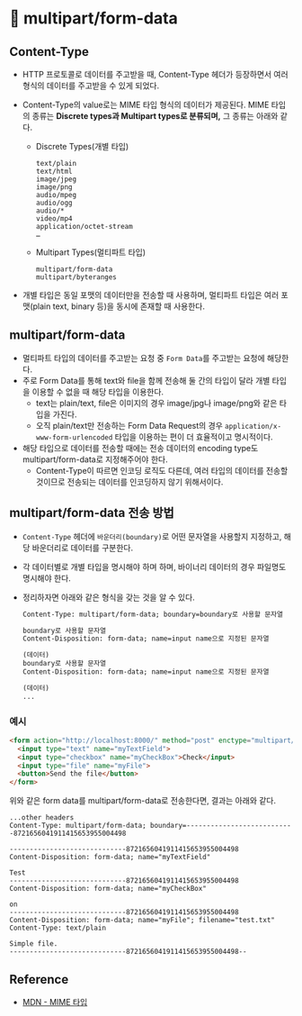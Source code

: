 # 🌈 multipart/form-data

## Content-Type

- HTTP 프로토콜로 데이터를 주고받을 때, Content-Type 헤더가 등장하면서 여러 형식의 데이터를 주고받을 수 있게 되었다.
- Content-Type의 value로는 MIME 타입 형식의 데이터가 제공된다. MIME 타입의 종류는 **Discrete types과 Multipart types로 분류되며,** 그 종류는 아래와 같다.
    - Discrete Types(개별 타입)
        
        ```
        text/plain
        text/html
        image/jpeg
        image/png
        audio/mpeg
        audio/ogg
        audio/*
        video/mp4
        application/octet-stream
        …
        ```
        
    - Multipart Types(멀티파트 타입)
        
        ```
        multipart/form-data
        multipart/byteranges
        ```
        
- 개별 타입은 동일 포맷의 데이터만을 전송할 때 사용하며, 멀티파트 타입은 여러 포맷(plain text, binary 등)을 동시에 존재할 때 사용한다.

## multipart/form-data

- 멀티파트 타입의 데이터를 주고받는 요청 중 `Form Data`를 주고받는 요청에 해당한다.
- 주로 Form Data를 통해 text와 file을 함께 전송해 둘 간의 타입이 달라 개별 타입을 이용할 수 없을 때 해당 타입을 이용한다.
    - text는 plain/text, file은 이미지의 경우 image/jpg나 image/png와 같은 타입을 가진다.
    - 오직 plain/text만 전송하는 Form Data Request의 경우 `application/x-www-form-urlencoded` 타입을 이용하는 편이 더 효율적이고 명시적이다.
- 해당 타입으로 데이터를 전송할 때에는 전송 데이터의 encoding type도 multipart/form-data로 지정해주어야 한다.
    - Content-Type이 따르면 인코딩 로직도 다른데, 여러 타입의 데이터를 전송할 것이므로 전송되는 데이터를 인코딩하지 않기 위해서이다.

## multipart/form-data 전송 방법

- `Content-Type` 헤더에 `바운더리(boundary)`로 어떤 문자열을 사용할지 지정하고, 해당 바운더리로 데이터를 구분한다.
- 각 데이터별로 개별 타입을 명시해야 하며 하며, 바이너리 데이터의 경우 파일명도 명시해야 한다.
- 정리하자면 아래와 같은 형식을 갖는 것을 알 수 있다.
    
    ```html
    Content-Type: multipart/form-data; boundary=boundary로 사용할 문자열
    
    boundary로 사용할 문자열
    Content-Disposition: form-data; name=input name으로 지정된 문자열
    
    (데이터)
    boundary로 사용할 문자열
    Content-Disposition: form-data; name=input name으로 지정된 문자열
    
    (데이터)
    ...
    ```
    

### 예시

```html
<form action="http://localhost:8000/" method="post" enctype="multipart/form-data">
  <input type="text" name="myTextField">
  <input type="checkbox" name="myCheckBox">Check</input>
  <input type="file" name="myFile">
  <button>Send the file</button>
</form>
```

위와 같은 form data를 multipart/form-data로 전송한다면, 결과는 아래와 같다.

```
...other headers
Content-Type: multipart/form-data; boundary=---------------------------8721656041911415653955004498

-----------------------------8721656041911415653955004498
Content-Disposition: form-data; name="myTextField"

Test
-----------------------------8721656041911415653955004498
Content-Disposition: form-data; name="myCheckBox"

on
-----------------------------8721656041911415653955004498
Content-Disposition: form-data; name="myFile"; filename="test.txt"
Content-Type: text/plain

Simple file.
-----------------------------8721656041911415653955004498--
```

## Reference

- [MDN - MIME 타입](https://developer.mozilla.org/ko/docs/Web/HTTP/Basics_of_HTTP/MIME_types)